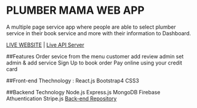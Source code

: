 # PLUMBER MAMA WEB APP

A multiple page service app where people are able to select plumber service in their book service and more with their information to Dashboard.

[LIVE WEBSITE](https://plumber-bd.web.app/) | [Live API Server](https://peaceful-harbor-44348.herokuapp.com/)


##Features
Order sevice from the menu 
customer add review
admin set admin & add service 
Sign Up to book order
Pay online using your credit card


##Front-end Thechnology :
React.js
Bootstrap4
CSS3



##Backend Technology
Node.js
Express.js
MongoDB
Firebase Athuentication
Stripe.js
[Back-end Repository](https://github.com/nishat-1998/PLUMBER-MAMA-SERVER)
